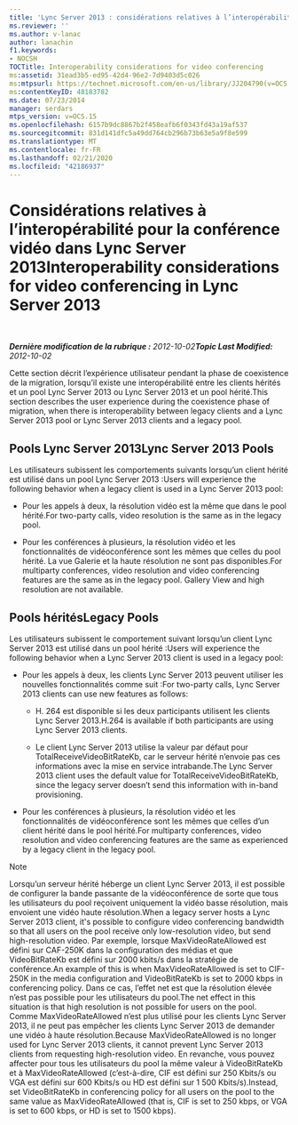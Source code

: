 ```yaml
---
title: 'Lync Server 2013 : considérations relatives à l’interopérabilité pour la conférence vidéo'
ms.reviewer: ''
ms.author: v-lanac
author: lanachin
f1.keywords:
- NOCSH
TOCTitle: Interoperability considerations for video conferencing
ms:assetid: 31ead3b5-ed95-42d4-96e2-7d9403d5c026
ms:mtpsurl: https://technet.microsoft.com/en-us/library/JJ204790(v=OCS.15)
ms:contentKeyID: 48183782
ms.date: 07/23/2014
manager: serdars
mtps_version: v=OCS.15
ms.openlocfilehash: 6157b9dc8867b2f458eafb6f0343fd43a19af537
ms.sourcegitcommit: 831d141dfc5a49dd764cb296b73b63e5a9f8e599
ms.translationtype: MT
ms.contentlocale: fr-FR
ms.lasthandoff: 02/21/2020
ms.locfileid: "42186937"
---
```

<div data-xmlns="http://www.w3.org/1999/xhtml">

<div class="topic" data-xmlns="http://www.w3.org/1999/xhtml" data-msxsl="urn:schemas-microsoft-com:xslt" data-cs="https://msdn.microsoft.com/">

<div data-asp="https://msdn2.microsoft.com/asp">

# <a name="interoperability-considerations-for-video-conferencing-in-lync-server-2013"></a><span data-ttu-id="e346b-102">Considérations relatives à l’interopérabilité pour la conférence vidéo dans Lync Server 2013</span><span class="sxs-lookup"><span data-stu-id="e346b-102">Interoperability considerations for video conferencing in Lync Server 2013</span></span>

</div>

<div id="mainSection">

<div id="mainBody">

<span> </span>

<span data-ttu-id="e346b-103">_**Dernière modification de la rubrique :** 2012-10-02_</span><span class="sxs-lookup"><span data-stu-id="e346b-103">_**Topic Last Modified:** 2012-10-02_</span></span>

<span data-ttu-id="e346b-104">Cette section décrit l’expérience utilisateur pendant la phase de coexistence de la migration, lorsqu’il existe une interopérabilité entre les clients hérités et un pool Lync Server 2013 ou Lync Server 2013 et un pool hérité.</span><span class="sxs-lookup"><span data-stu-id="e346b-104">This section describes the user experience during the coexistence phase of migration, when there is interoperability between legacy clients and a Lync Server 2013 pool or Lync Server 2013 clients and a legacy pool.</span></span>

<div>

## <a name="lync-server-2013-pools"></a><span data-ttu-id="e346b-105">Pools Lync Server 2013</span><span class="sxs-lookup"><span data-stu-id="e346b-105">Lync Server 2013 Pools</span></span>

<span data-ttu-id="e346b-106">Les utilisateurs subissent les comportements suivants lorsqu’un client hérité est utilisé dans un pool Lync Server 2013 :</span><span class="sxs-lookup"><span data-stu-id="e346b-106">Users will experience the following behavior when a legacy client is used in a Lync Server 2013 pool:</span></span>

  - <span data-ttu-id="e346b-107">Pour les appels à deux, la résolution vidéo est la même que dans le pool hérité.</span><span class="sxs-lookup"><span data-stu-id="e346b-107">For two-party calls, video resolution is the same as in the legacy pool.</span></span>

  - <span data-ttu-id="e346b-p101">Pour les conférences à plusieurs, la résolution vidéo et les fonctionnalités de vidéoconférence sont les mêmes que celles du pool hérité. La vue Galerie et la haute résolution ne sont pas disponibles.</span><span class="sxs-lookup"><span data-stu-id="e346b-p101">For multiparty conferences, video resolution and video conferencing features are the same as in the legacy pool. Gallery View and high resolution are not available.</span></span>

</div>

<div>

## <a name="legacy-pools"></a><span data-ttu-id="e346b-110">Pools hérités</span><span class="sxs-lookup"><span data-stu-id="e346b-110">Legacy Pools</span></span>

<span data-ttu-id="e346b-111">Les utilisateurs subissent le comportement suivant lorsqu’un client Lync Server 2013 est utilisé dans un pool hérité :</span><span class="sxs-lookup"><span data-stu-id="e346b-111">Users will experience the following behavior when a Lync Server 2013 client is used in a legacy pool:</span></span>

  - <span data-ttu-id="e346b-112">Pour les appels à deux, les clients Lync Server 2013 peuvent utiliser les nouvelles fonctionnalités comme suit :</span><span class="sxs-lookup"><span data-stu-id="e346b-112">For two-party calls, Lync Server 2013 clients can use new features as follows:</span></span>
    
      - <span data-ttu-id="e346b-113">H. 264 est disponible si les deux participants utilisent les clients Lync Server 2013.</span><span class="sxs-lookup"><span data-stu-id="e346b-113">H.264 is available if both participants are using Lync Server 2013 clients.</span></span>
    
      - <span data-ttu-id="e346b-114">Le client Lync Server 2013 utilise la valeur par défaut pour TotalReceiveVideoBitRateKb, car le serveur hérité n’envoie pas ces informations avec la mise en service intrabande.</span><span class="sxs-lookup"><span data-stu-id="e346b-114">The Lync Server 2013 client uses the default value for TotalReceiveVideoBitRateKb, since the legacy server doesn’t send this information with in-band provisioning.</span></span>

  - <span data-ttu-id="e346b-115">Pour les conférences à plusieurs, la résolution vidéo et les fonctionnalités de vidéoconférence sont les mêmes que celles d’un client hérité dans le pool hérité.</span><span class="sxs-lookup"><span data-stu-id="e346b-115">For multiparty conferences, video resolution and video conferencing features are the same as experienced by a legacy client in the legacy pool.</span></span>

<div>


> [!NOTE]  
> <span data-ttu-id="e346b-116">Lorsqu’un serveur hérité héberge un client Lync Server 2013, il est possible de configurer la bande passante de la vidéoconférence de sorte que tous les utilisateurs du pool reçoivent uniquement la vidéo basse résolution, mais envoient une vidéo haute résolution.</span><span class="sxs-lookup"><span data-stu-id="e346b-116">When a legacy server hosts a Lync Server 2013 client, it's possible to configure video conferencing bandwidth so that all users on the pool receive only low-resolution video, but send high-resolution video.</span></span> <span data-ttu-id="e346b-117">Par exemple, lorsque MaxVideoRateAllowed est défini sur CAF-250K dans la configuration des médias et que VideoBitRateKb est défini sur 2000 kbits/s dans la stratégie de conférence.</span><span class="sxs-lookup"><span data-stu-id="e346b-117">An example of this is when MaxVideoRateAllowed is set to CIF-250K in the media configuration and VideoBitRateKb is set to 2000 kbps in conferencing policy.</span></span> <span data-ttu-id="e346b-118">Dans ce cas, l’effet net est que la résolution élevée n’est pas possible pour les utilisateurs du pool.</span><span class="sxs-lookup"><span data-stu-id="e346b-118">The net effect in this situation is that high resolution is not possible for users on the pool.</span></span><BR><span data-ttu-id="e346b-119">Comme MaxVideoRateAllowed n’est plus utilisé pour les clients Lync Server 2013, il ne peut pas empêcher les clients Lync Server 2013 de demander une vidéo à haute résolution.</span><span class="sxs-lookup"><span data-stu-id="e346b-119">Because MaxVideoRateAllowed is no longer used for Lync Server 2013 clients, it cannot prevent Lync Server 2013 clients from requesting high-resolution video.</span></span> <span data-ttu-id="e346b-120">En revanche, vous pouvez affecter pour tous les utilisateurs du pool la même valeur à VideoBitRateKb et à MaxVideoRateAllowed (c’est-à-dire, CIF est défini sur 250 Kbits/s ou VGA est défini sur 600 Kbits/s ou HD est défini sur 1 500 Kbits/s).</span><span class="sxs-lookup"><span data-stu-id="e346b-120">Instead, set VideoBitRateKb in conferencing policy for all users on the pool to the same value as MaxVideoRateAllowed (that is, CIF is set to 250 kbps, or VGA is set to 600 kbps, or HD is set to 1500 kbps).</span></span>



</div>

</div>

</div>

<span> </span>

</div>

</div>

</div>

